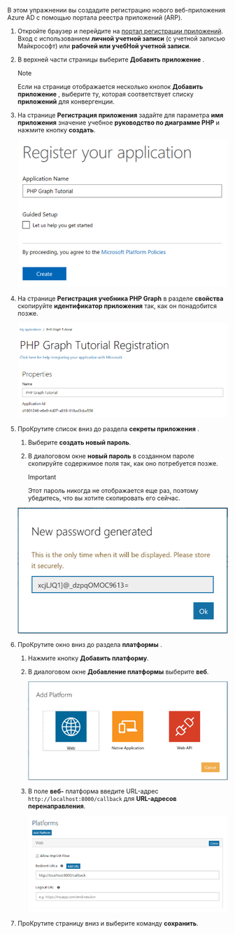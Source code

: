 <!-- markdownlint-disable MD002 MD041 -->

В этом упражнении вы создадите регистрацию нового веб-приложения Azure AD с помощью портала реестра приложений (ARP).

1. Откройте браузер и перейдите на [портал регистрации приложений](https://apps.dev.microsoft.com). Вход с использованием **личной учетной записи** (с учетной записью Майкрософт) или **рабочей или учебНой учетной записи**.

1. В верхней части страницы выберите **Добавить приложение** .

    > [!NOTE]
    > Если на странице отображается несколько кнопок **Добавить приложение** , выберите ту, которая соответствует списку **приложений** для конвергенции.

1. На странице **Регистрация приложения** задайте для параметра **имя приложения** значение учебное **руководство по диаграмме PHP** и нажмите кнопку **создать**.

    ![Снимок экрана: создание нового приложения на веб-сайте портала регистрации приложений](./images/arp-create-app-01.png)

1. На странице **Регистрация учебника PHP Graph** в разделе **свойства** скопируйте **идентификатор приложения** так, как он понадобится позже.

    ![Снимок экрана с ИДЕНТИФИКАТОРом только что созданного приложения](./images/arp-create-app-02.png)

1. ПроКрутите список вниз до раздела **секреты приложения** .

    1. Выберите **создать новый пароль**.
    1. В диалоговом окне **новый пароль** в созданном пароле скопируйте содержимое поля так, как оно потребуется позже.

        > [!IMPORTANT]
        > Этот пароль никогда не отображается еще раз, поэтому убедитесь, что вы хотите скопировать его сейчас.

    ![Снимок экрана с новым паролем приложения](./images/arp-create-app-03.png)

1. ПроКрутите окно вниз до раздела **платформы** .

    1. Нажмите кнопку **Добавить платформу**.
    1. В диалоговом окне **Добавление платформы** выберите **веб**.

        ![Снимок экрана: создание платформы для приложения](./images/arp-create-app-04.png)

    1. В поле **веб-** платформа введите URL-адрес `http://localhost:8000/callback` для **URL-адресов перенаправления**.

        ![Снимок экрана: недавно добавленная веб-платформа для приложения](./images/arp-create-app-05.png)

1. ПроКрутите страницу вниз и выберите команду **сохранить**.